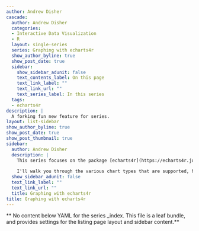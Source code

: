 ```yaml
---
author: Andrew Disher
cascade:
  author: Andrew Disher
  categories:
  - Interactive Data Visualization
  - R
  layout: single-series
  series: Graphing with echarts4r
  show_author_byline: true
  show_post_date: true
  sidebar:
    show_sidebar_adunit: false
    text_contents_label: On this page
    text_link_label: ""
    text_link_url: ""
    text_series_label: In this series
  tags:
  - echarts4r
description: |
  A forking fun new feature for series.
layout: list-sidebar
show_author_byline: true
show_post_date: true
show_post_thumbnail: true
sidebar:
  author: Andrew Disher
  description: |
    This series focuses on the package [echarts4r](https://echarts4r.john-coene.com/index.html), an interactive data visualization library in       R. echarts4r is an R wrapper for [Apache ECharts](https://echarts.apache.org/en/index.html), a JavaScript library.  echarts4r is developed      by [John Coene](https://john-coene.com/).
    
    I'll walk you through the various chart types that are supported, how to create and customize them, and even how to implement them in [Shiny](https://shiny.posit.co/) apps.
  show_sidebar_adunit: false
  text_link_label: ""
  text_link_url: ""
  title: Graphing with echarts4r
title: Graphing with echarts4r
---
```


** No content below YAML for the series _index. This file is a leaf bundle, and provides settings for the listing page layout and sidebar content.**